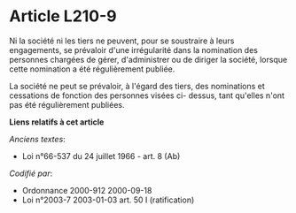 # Article L210-9

Ni la société ni les tiers ne peuvent, pour se soustraire à leurs engagements, se prévaloir d'une irrégularité dans la
nomination des personnes chargées de gérer, d'administrer ou de diriger la société, lorsque cette nomination a été
régulièrement publiée.

La société ne peut se prévaloir, à l'égard des tiers, des nominations et cessations de fonction des personnes visées ci-
dessus, tant qu'elles n'ont pas été régulièrement publiées.

**Liens relatifs à cet article**

_Anciens textes_:

  - Loi n°66-537 du 24 juillet 1966 - art. 8 (Ab)

_Codifié par_:

  - Ordonnance 2000-912 2000-09-18
  - Loi n°2003-7 2003-01-03 art. 50 I (ratification)
